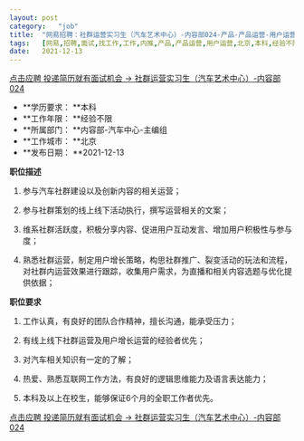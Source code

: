 ```yaml
---
layout:	post
category:	"job"
title:	"网易招聘：社群运营实习生（汽车艺术中心）-内容部024-产品-产品运营-用户运营-北京本科经验不限"
tags:	[网易,招聘,面试,找工作,工作,内推,产品,产品运营,用户运营,北京,本科,经验不限]
date:	2021-12-13
---
```


[点击应聘 投递简历就有面试机会 ->  社群运营实习生（汽车艺术中心）-内容部024](http://mobile.bole.netease.com/bole/boleDetail?id=26153&employeeId=346f03c3cda5f04c&key=all)



- **学历要求： **本科
- **工作年限： **经验不限
- **所属部门： **内容部-汽车中心-主编组
- **工作城市： **北京
- **发布日期： **2021-12-13



**职位描述**

1. 参与汽车社群建设以及创新内容的相关运营；

2. 参与社群策划的线上线下活动执行，撰写运营相关的文案；

3. 维系社群活跃度，积极分享内容、促进用户互动发言、增加用户积极性与参与度；

4. 熟悉社群运营，制定用户增长策略，构思社群推广、裂变活动的玩法和流程，对社群内运营效果进行跟踪，收集用户需求，为直播和相关内容选题与优化提供依据；



**职位要求**

1. 工作认真，有良好的团队合作精神，擅长沟通，能承受压力；

2. 有线上线下社群运营及用户增长运营的经验者优先；

3. 对汽车相关知识有一定的了解；

4. 热爱、熟悉互联网工作方法，有良好的逻辑思维能力及语言表达能力；

5. 本科及以上在校生，能够保证6个月的全职工作者优先。



[点击应聘 投递简历就有面试机会 ->  社群运营实习生（汽车艺术中心）-内容部024](http://mobile.bole.netease.com/bole/boleDetail?id=26153&employeeId=346f03c3cda5f04c&key=all)